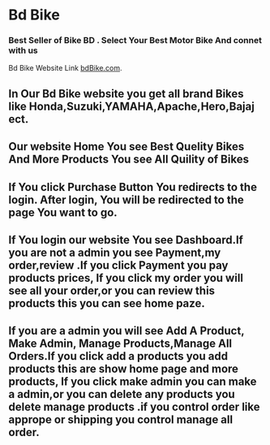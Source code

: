 # Bd Bike
### Best Seller of Bike BD . Select Your Best Motor Bike And connet with us

Bd Bike Website Link [bdBike.com](https://bike-sell-64703.web.app).

## In Our Bd Bike website you get all brand Bikes like Honda,Suzuki,YAMAHA,Apache,Hero,Bajaj ect.
## Our website Home You see Best Quelity Bikes And More Products You see All Quility of Bikes
## If You click Purchase Button You redirects to the login. After login, You will be redirected to the page You want to go.
## If You login our website You see Dashboard.If you are not a admin you see Payment,my order,review .If you click Payment you pay products prices, If you click my order you will see all your order,or you can review this products this you can see home paze.
## If you are a admin you will see Add A Product, Make Admin, Manage Products,Manage All Orders.If you click add a products you add products this are show home page and more products, If you click make admin you can make a admin,or you can delete any products you delete manage products .if you control order like apprope or shipping you control manage all order. 
